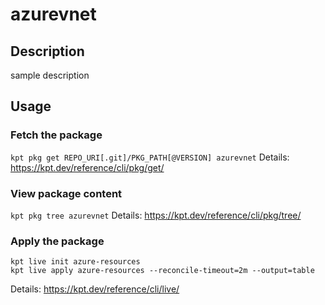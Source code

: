 # azurevnet

## Description
sample description

## Usage

### Fetch the package
`kpt pkg get REPO_URI[.git]/PKG_PATH[@VERSION] azurevnet`
Details: https://kpt.dev/reference/cli/pkg/get/

### View package content
`kpt pkg tree azurevnet`
Details: https://kpt.dev/reference/cli/pkg/tree/

### Apply the package
```
kpt live init azure-resources
kpt live apply azure-resources --reconcile-timeout=2m --output=table
```
Details: https://kpt.dev/reference/cli/live/
